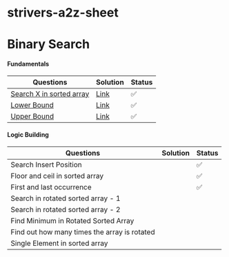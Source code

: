 # strivers-a2z-sheet

# Binary Search

#### Fundamentals

| Questions                                                    | Solution                                                     | Status |
| ------------------------------------------------------------ | ------------------------------------------------------------ | ------ |
| [Search X in sorted array](https://takeuforward.org/plus/data-structures-and-algorithm/binary-search/fundamentals/search-x-in-sorted-array) | [Link](https://github.com/SuvadeepMukherjee/strivers-a2z-sheet/blob/main/Binary%20Search/1.Fundamentals/search-x-in-sorted-array.md) | ✅      |
| [Lower Bound](https://takeuforward.org/plus/data-structures-and-algorithm/binary-search/fundamentals/lower-bound-) | [Link](https://github.com/SuvadeepMukherjee/strivers-a2z-sheet/blob/main/Binary%20Search/1.Fundamentals/lower-bound.md) | ✅      |
| [Upper Bound](https://takeuforward.org/plus/data-structures-and-algorithm/binary-search/fundamentals/upper-bound) | [Link](https://github.com/SuvadeepMukherjee/strivers-a2z-sheet/blob/main/Binary%20Search/1.Fundamentals/upper-bound.md) | ✅      |

#### Logic Building

| Questions                                    | Solution | Status |
| -------------------------------------------- | -------- | ------ |
| Search Insert Position                       |          | ✅      |
| Floor and ceil in sorted array               |          | ✅      |
| First and last occurrence                    |          | ✅      |
| Search in rotated sorted array - 1           |          |        |
| Search in rotated sorted array - 2           |          |        |
| Find Minimum in Rotated Sorted Array         |          |        |
| Find out how many times the array is rotated |          |        |
| Single Element in sorted array               |          |        |

